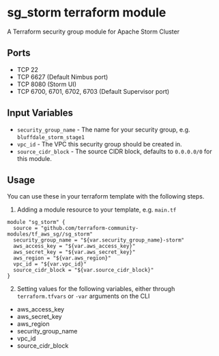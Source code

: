 sg_storm terraform module
==============================

A Terraform security group module for Apache Storm Cluster


Ports
-----
- TCP 22
- TCP 6627 (Default Nimbus port)
- TCP 8080 (Storm UI)
- TCP 6700, 6701, 6702, 6703 (Default Supervisor port)

Input Variables
---------------

- `security_group_name` - The name for your security group, e.g. `bluffdale_storm_stage1`
- `vpc_id` - The VPC this security group should be created in.
- `source_cidr_block` - The source CIDR block, defaults to `0.0.0.0/0`
   for this module.

Usage
-----

You can use these in your terraform template with the following steps.

1. Adding a module resource to your template, e.g. `main.tf`

```
module "sg_storm" {
  source = "github.com/terraform-community-modules/tf_aws_sg//sg_storm"
  security_group_name = "${var.security_group_name}-storm"
  aws_access_key = "${var.aws_access_key}"
  aws_secret_key = "${var.aws_secret_key}"
  aws_region = "${var.aws_region}"
  vpc_id = "${var.vpc_id}"
  source_cidr_block = "${var.source_cidr_block}"
}
```

2. Setting values for the following variables, either through `terraform.tfvars` or `-var` arguments on the CLI

- aws_access_key
- aws_secret_key
- aws_region
- security_group_name
- vpc_id
- source_cidr_block
